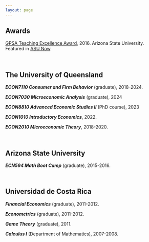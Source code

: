 ```yaml
---
layout: page
---
```

## Awards
[GPSA Teaching Excellence Award](https://gpsa.asu.edu/funding/teaching-excellence-award/), 2016. Arizona State University.  
Featured in [ASU Now](https://news.asu.edu/20160505-sun-devil-life-researcher-finds-joy-teaching).

<br>

## The University of Queensland

***ECON7110 Consumer and Firm Behavior*** (graduate), 2018-2024.

***ECON7030 Microeconomic Analysis*** (graduate), 2024

***ECON8810 Advanced Economic Studies II*** (PhD course), 2023

***ECON1010 Introductory Economics***, 2022.

***ECON2010 Microeconomic Theory***, 2018-2020.

<br>

## Arizona State University

***ECN594 Math Boot Camp*** (graduate), 2015-2016.

<br>

## Universidad de Costa Rica

***Financial Economics*** (graduate), 2011-2012.

***Econometrics*** (graduate), 2011-2012.

***Game Theory*** (graduate), 2011.

***Calculus I*** (Department of Mathematics), 2007-2008. 
